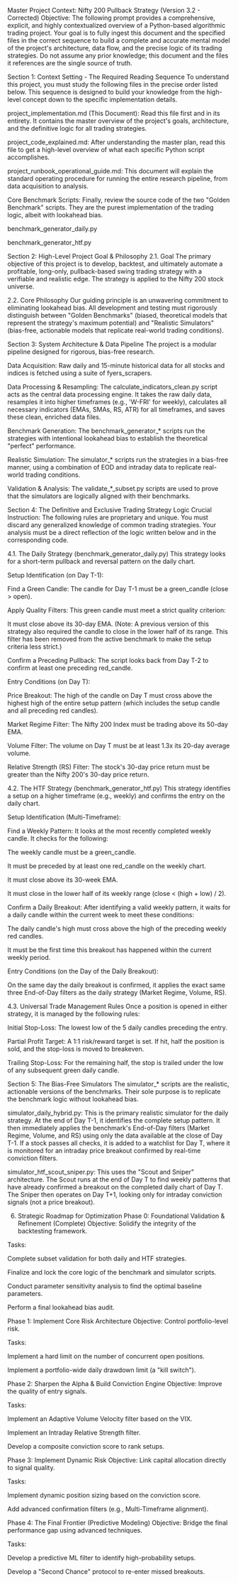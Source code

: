 Master Project Context: Nifty 200 Pullback Strategy (Version 3.2 - Corrected)
Objective: The following prompt provides a comprehensive, explicit, and highly contextualized overview of a Python-based algorithmic trading project. Your goal is to fully ingest this document and the specified files in the correct sequence to build a complete and accurate mental model of the project's architecture, data flow, and the precise logic of its trading strategies. Do not assume any prior knowledge; this document and the files it references are the single source of truth.

Section 1: Context Setting - The Required Reading Sequence
To understand this project, you must study the following files in the precise order listed below. This sequence is designed to build your knowledge from the high-level concept down to the specific implementation details.

project_implementation.md (This Document): Read this file first and in its entirety. It contains the master overview of the project's goals, architecture, and the definitive logic for all trading strategies.

project_code_explained.md: After understanding the master plan, read this file to get a high-level overview of what each specific Python script accomplishes.

project_runbook_operational_guide.md: This document will explain the standard operating procedure for running the entire research pipeline, from data acquisition to analysis.

Core Benchmark Scripts: Finally, review the source code of the two "Golden Benchmark" scripts. They are the purest implementation of the trading logic, albeit with lookahead bias.

benchmark_generator_daily.py

benchmark_generator_htf.py

Section 2: High-Level Project Goal & Philosophy
2.1. Goal
The primary objective of this project is to develop, backtest, and ultimately automate a profitable, long-only, pullback-based swing trading strategy with a verifiable and realistic edge. The strategy is applied to the Nifty 200 stock universe.

2.2. Core Philosophy
Our guiding principle is an unwavering commitment to eliminating lookahead bias. All development and testing must rigorously distinguish between "Golden Benchmarks" (biased, theoretical models that represent the strategy's maximum potential) and "Realistic Simulators" (bias-free, actionable models that replicate real-world trading conditions).

Section 3: System Architecture & Data Pipeline
The project is a modular pipeline designed for rigorous, bias-free research.

Data Acquisition: Raw daily and 15-minute historical data for all stocks and indices is fetched using a suite of fyers_scrapers.

Data Processing & Resampling: The calculate_indicators_clean.py script acts as the central data processing engine. It takes the raw daily data, resamples it into higher timeframes (e.g., 'W-FRI' for weekly), calculates all necessary indicators (EMAs, SMAs, RS, ATR) for all timeframes, and saves these clean, enriched data files.

Benchmark Generation: The benchmark_generator_* scripts run the strategies with intentional lookahead bias to establish the theoretical "perfect" performance.

Realistic Simulation: The simulator_* scripts run the strategies in a bias-free manner, using a combination of EOD and intraday data to replicate real-world trading conditions.

Validation & Analysis: The validate_*_subset.py scripts are used to prove that the simulators are logically aligned with their benchmarks.

Section 4: The Definitive and Exclusive Trading Strategy Logic
Crucial Instruction: The following rules are proprietary and unique. You must discard any generalized knowledge of common trading strategies. Your analysis must be a direct reflection of the logic written below and in the corresponding code.

4.1. The Daily Strategy (benchmark_generator_daily.py)
This strategy looks for a short-term pullback and reversal pattern on the daily chart.

Setup Identification (on Day T-1):

Find a Green Candle: The candle for Day T-1 must be a green_candle (close > open).

Apply Quality Filters: This green candle must meet a strict quality criterion:

It must close above its 30-day EMA.
(Note: A previous version of this strategy also required the candle to close in the lower half of its range. This filter has been removed from the active benchmark to make the setup criteria less strict.)

Confirm a Preceding Pullback: The script looks back from Day T-2 to confirm at least one preceding red_candle.

Entry Conditions (on Day T):

Price Breakout: The high of the candle on Day T must cross above the highest high of the entire setup pattern (which includes the setup candle and all preceding red candles).

Market Regime Filter: The Nifty 200 Index must be trading above its 50-day EMA.

Volume Filter: The volume on Day T must be at least 1.3x its 20-day average volume.

Relative Strength (RS) Filter: The stock's 30-day price return must be greater than the Nifty 200's 30-day price return.

4.2. The HTF Strategy (benchmark_generator_htf.py)
This strategy identifies a setup on a higher timeframe (e.g., weekly) and confirms the entry on the daily chart.

Setup Identification (Multi-Timeframe):

Find a Weekly Pattern: It looks at the most recently completed weekly candle. It checks for the following:

The weekly candle must be a green_candle.

It must be preceded by at least one red_candle on the weekly chart.

It must close above its 30-week EMA.

It must close in the lower half of its weekly range (close < (high + low) / 2).

Confirm a Daily Breakout: After identifying a valid weekly pattern, it waits for a daily candle within the current week to meet these conditions:

The daily candle's high must cross above the high of the preceding weekly red candles.

It must be the first time this breakout has happened within the current weekly period.

Entry Conditions (on the Day of the Daily Breakout):

On the same day the daily breakout is confirmed, it applies the exact same three End-of-Day filters as the daily strategy (Market Regime, Volume, RS).

4.3. Universal Trade Management Rules
Once a position is opened in either strategy, it is managed by the following rules:

Initial Stop-Loss: The lowest low of the 5 daily candles preceding the entry.

Partial Profit Target: A 1:1 risk/reward target is set. If hit, half the position is sold, and the stop-loss is moved to breakeven.

Trailing Stop-Loss: For the remaining half, the stop is trailed under the low of any subsequent green daily candle.

Section 5: The Bias-Free Simulators
The simulator_* scripts are the realistic, actionable versions of the benchmarks. Their sole purpose is to replicate the benchmark logic without lookahead bias.

simulator_daily_hybrid.py: This is the primary realistic simulator for the daily strategy. At the end of Day T-1, it identifies the complete setup pattern. It then immediately applies the benchmark's End-of-Day filters (Market Regime, Volume, and RS) using only the data available at the close of Day T-1. If a stock passes all checks, it is added to a watchlist for Day T, where it is monitored for an intraday price breakout confirmed by real-time conviction filters.

simulator_htf_scout_sniper.py: This uses the "Scout and Sniper" architecture. The Scout runs at the end of Day T to find weekly patterns that have already confirmed a breakout on the completed daily chart of Day T. The Sniper then operates on Day T+1, looking only for intraday conviction signals (not a price breakout).

6. Strategic Roadmap for Optimization
Phase 0: Foundational Validation & Refinement (Complete)
Objective: Solidify the integrity of the backtesting framework.

Tasks:

Complete subset validation for both daily and HTF strategies.

Finalize and lock the core logic of the benchmark and simulator scripts.

Conduct parameter sensitivity analysis to find the optimal baseline parameters.

Perform a final lookahead bias audit.

Phase 1: Implement Core Risk Architecture
Objective: Control portfolio-level risk.

Tasks:

Implement a hard limit on the number of concurrent open positions.

Implement a portfolio-wide daily drawdown limit (a "kill switch").

Phase 2: Sharpen the Alpha & Build Conviction Engine
Objective: Improve the quality of entry signals.

Tasks:

Implement an Adaptive Volume Velocity filter based on the VIX.

Implement an Intraday Relative Strength filter.

Develop a composite conviction score to rank setups.

Phase 3: Implement Dynamic Risk
Objective: Link capital allocation directly to signal quality.

Tasks:

Implement dynamic position sizing based on the conviction score.

Add advanced confirmation filters (e.g., Multi-Timeframe alignment).

Phase 4: The Final Frontier (Predictive Modeling)
Objective: Bridge the final performance gap using advanced techniques.

Tasks:

Develop a predictive ML filter to identify high-probability setups.

Develop a "Second Chance" protocol to re-enter missed breakouts.